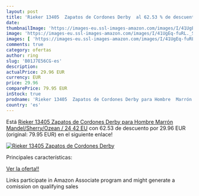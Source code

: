 ```yaml
---
layout: post
title: 'Rieker 13405  Zapatos de Cordones Derby  al 62.53 % de descuento'
date: 
thumbnailImage: 'https://images-eu.ssl-images-amazon.com/images/I/41UgEq-fuRL._SL200_.jpg'
image: 'https://images-eu.ssl-images-amazon.com/images/I/41UgEq-fuRL._SL200_.jpg'
images: [ 'https://images-eu.ssl-images-amazon.com/images/I/41UgEq-fuRL._SL200_.jpg' ]
comments: true
category: ofertas
author: ring
slug: 'B01J7E56CG-es'
description:
actualPrice: 29.96 EUR
currency: EUR
price: 29.96
comparePrice: 79.95 EUR
inStock: true
prodname: 'Rieker 13405  Zapatos de Cordones Derby para Hombre  Marrón  Mandel/Sherry/Ozean / 24   42 EU'
country: 'es'
---
```


Está [Rieker 13405  Zapatos de Cordones Derby para Hombre  Marrón  Mandel/Sherry/Ozean / 24   42 EU](https://www.amazon.es/dp/B01J7E56CG/?tag=tolees-21) con 62.53 de descuento por 29.96 EUR (original: 79.95 EUR) en el siguiente enlace!

[![Rieker 13405  Zapatos de Cordones Derby ](https://images-eu.ssl-images-amazon.com/images/I/41UgEq-fuRL._SL200_.jpg)](https://www.amazon.es/dp/B01J7E56CG/?tag=tolees-21)

Principales características:


[Ver la oferta!!](https://www.amazon.es/dp/B01J7E56CG/?tag=tolees-21)

Links participate in Amazon Associate program and might generate a comission on qualifying sales


